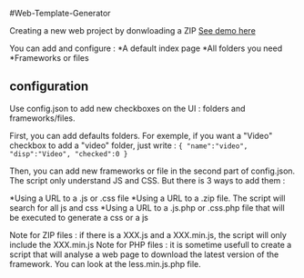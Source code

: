 #Web-Template-Generator

Creating a new web project by donwloading a ZIP
[See demo here](http://dev.otmax.fr/WebTemplateGenerator/)

You can add and configure :
*A default index page
*All folders you need
*Frameworks or files


## configuration

Use config.json to add new checkboxes on the UI : folders and frameworks/files.

First, you can add defaults folders. For exemple, if you want a "Video" checkbox to add a "video" folder, just write :
`{
	"name":"video",
	"disp":"Video",
	"checked":0
}`

Then, you can add new frameworks or file in the second part of config.json.
The script only understand JS and CSS. But there is 3 ways to add them :

*Using a URL to a .js or .css file
*Using a URL to a .zip file. The script will search for all js and css
*Using a URL to a .js.php or .css.php file that will be executed to generate a css or a js

Note for ZIP files : if there is a XXX.js and a XXX.min.js, the script will only include the XXX.min.js
Note for PHP files : it is sometime usefull to create a script that will analyse a web page to download the latest version of the framework. You can look at the less.min.js.php file.
